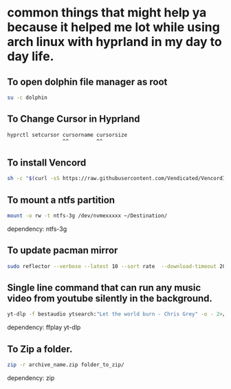 # common things that might help ya because it helped me lot while using arch linux with hyprland in my day to day life.

## To open dolphin file manager as root

```bash
su -c dolphin
```

## To Change Cursor in Hyprland

```bash
hyprctl setcursor cursorname cursorsize
                  ^^         ^^
```

## To install Vencord

```bash
sh -c "$(curl -sS https://raw.githubusercontent.com/Vendicated/VencordInstaller/main/install.sh)"
```

## To mount a ntfs partition 
```bash
mount -o rw -t ntfs-3g /dev/nvmexxxxx ~/Destination/
```
dependency: ntfs-3g


## To update pacman mirror
```bash
sudo reflector --verbose --latest 10 --sort rate  --download-timeout 20 --save /etc/pacman.d/mirrorlist
```

## Single line command that can run any music video from youtube silently in the background. 
```bash
yt-dlp -f bestaudio ytsearch:"Let the world burn - Chris Grey" -o - 2>/dev/null | ffplay -nodisp -autoexit -i - &>/dev/null
```
dependency: ffplay yt-dlp


## To Zip a folder.
```bash
zip -r archive_name.zip folder_to_zip/
```
dependency: zip

